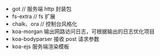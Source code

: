 - got // 服务端 http 封装包
- fs-extra // fs 扩展
- chalk、ora // 控制台风格化
- koa-morgan 输出网路访问日志，可根据输出的日志优化项目
- koa-bodyparser 接收 post 请求参数
- koa-ejs 服务端渲染模板
